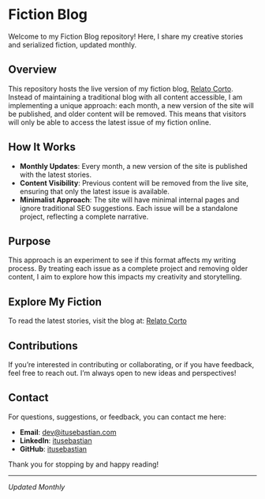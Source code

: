 # Fiction Blog

Welcome to my Fiction Blog repository! Here, I share my creative stories and serialized fiction, updated monthly.

## Overview

This repository hosts the live version of my fiction blog, [Relato Corto](https://www.relatocorto.com). Instead of maintaining a traditional blog with all content accessible, I am implementing a unique approach: each month, a new version of the site will be published, and older content will be removed. This means that visitors will only be able to access the latest issue of my fiction online.

## How It Works

- **Monthly Updates**: Every month, a new version of the site is published with the latest stories.
- **Content Visibility**: Previous content will be removed from the live site, ensuring that only the latest issue is available.
- **Minimalist Approach**: The site will have minimal internal pages and ignore traditional SEO suggestions. Each issue will be a standalone project, reflecting a complete narrative.

## Purpose

This approach is an experiment to see if this format affects my writing process. By treating each issue as a complete project and removing older content, I aim to explore how this impacts my creativity and storytelling.

## Explore My Fiction

To read the latest stories, visit the blog at: [Relato Corto](https://www.relatocorto.com)

## Contributions

If you’re interested in contributing or collaborating, or if you have feedback, feel free to reach out. I’m always open to new ideas and perspectives!

## Contact

For questions, suggestions, or feedback, you can contact me here:

- **Email**: dev@itusebastian.com
- **LinkedIn**: [itusebastian](https://www.linkedin.com/in/itusebastian)
- **GitHub**: [itusebastian](https://github.com/itusebastian)

Thank you for stopping by and happy reading!

---
_Updated Monthly_
